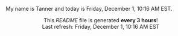 My name is Tanner and today is Friday, December 1, 10:16 AM EST.

<p align="center">This <i>README</i> file is generated <b>every 3 hours</b>!</br>Last refresh: Friday, December 1, 10:16 AM EST<br /></p>
